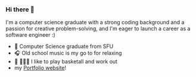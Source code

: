 ### Hi there 👋

<!--
**brianhsu305/brianhsu305** is a ✨ _special_ ✨ repository because its `README.md` (this file) appears on your GitHub profile.

Here are some ideas to get you started:

- 🔭 I’m currently working on ...
- 🌱 I’m currently learning ...
- 👯 I’m looking to collaborate on ...
- 🤔 I’m looking for help with ...
- 💬 Ask me about ...
- 📫 How to reach me: ...
- 😄 Pronouns: ...
- ⚡ Fun fact: ...
-->

I'm a computer science graduate with a strong coding background and a passion for creative problem-solving, and I'm eager to launch a career as a software engineer :)
- 🏫 Computer Science graduate from SFU
- 🎧 Old school music is my go to for relaxing
- 🏀 🏋🏻‍♀️ I like to play basketall and work out
- my [Portfolio website](https://brianhsudocode.netlify.app/)!
